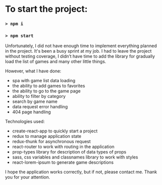 # To start the project:

### `> npm i`
### `> npm start`

Unfortunately, I did not have enough time to implement everything planned in the project. It's been a busy sprint at my job. I had to leave the project without testing coverage, I didn’t have time to add the library for gradually load the list of games and many other little things.

However, what I have done:
- spa with game list data loading
- the ability to add games to favorites
- the ability to go to the game page
- ability to filter by category
- search by game name
- data request error handling
- 404 page handling

Technologies used:
- create-react-app to quickly start a project
- redux to manage application state
- redux-thunk for asynchronous request
- react-router to work with routing in the application
- prop-types library for description of data types of props
- sass, css variables and classnames library to work with styles
- react-lorem-ipsum to generate game descriptions

I hope the application works correctly, but if not, please contact me. 
Thank you for your attention.
